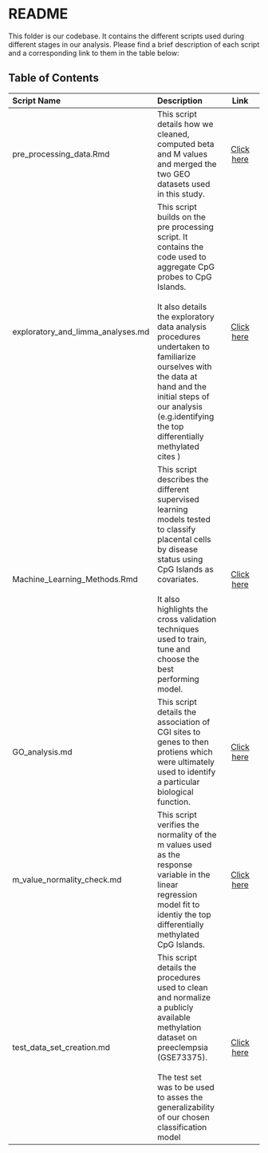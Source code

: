 README
================

This folder is our codebase. It contains the different scripts used during different stages in our analysis. Please find a brief description of each script and a corresponding link to them in the table below:

Table of Contents
-----------------

<table style="width:100%;">
<colgroup>
<col width="18%" />
<col width="33%" />
<col width="48%" />
</colgroup>
<thead>
<tr class="header">
<th align="left">Script Name</th>
<th align="left">Description</th>
<th align="center">Link</th>
</tr>
</thead>
<tbody>
<tr class="odd">
<td align="left">pre_processing_data.Rmd</td>
<td align="left">This script details how we cleaned, computed beta and M values and merged the two GEO datasets used in this study.</td>
<td align="center"><a href="pre_processing_data.md">Click here</a></td>
</tr>
<tr class="even">
<td align="left">exploratory_and_limma_analyses.md</td>
<td align="left">This script builds on the pre processing script. It contains the code used to aggregate CpG probes to CpG Islands. <br/><br/> It also details the exploratory data analysis procedures undertaken to familiarize ourselves with the data at hand and the initial steps of our analysis (e.g.identifying the top differentially methylated cites )</td>
<td align="center"><a href="exploratory_and_limma_analyses.md">Click here</a></td>
</tr>
<tr class="odd">
<td align="left">Machine_Learning_Methods.Rmd</td>
<td align="left">This script describes the different supervised learning models tested to classify placental cells by disease status using CpG Islands as covariates. <br/><br/> It also highlights the cross validation techniques used to train, tune and choose the best performing model.</td>
<td align="center"><a href="Machine_Learning_Methods.Rmd">Click here</a></td>
</tr>
<tr class="even">
<td align="left">GO_analysis.md</td>
<td align="left">This script details the association of CGI sites to genes to then protiens which were ultimately used to identify a particular biological function.</td>
<td align="center"><a href="GO_analysis.md">Click here</a></td>
</tr>
<tr class="odd">
<td align="left">m_value_normality_check.md</td>
<td align="left">This script verifies the normality of the m values used as the response variable in the linear regression model fit to identiy the top differentially methylated CpG Islands.</td>
<td align="center"><a href="m_value_normality_check.md">Click here</a></td>
</tr>
<tr class="even">
<td align="left">test_data_set_creation.md</td>
<td align="left">This script details the procedures used to clean and normalize a publicly available methylation dataset on preeclempsia (GSE73375). <br/><br/> The test set was to be used to asses the generalizability of our chosen classification model</td>
<td align="center"><a href="test_data_set_creation.md">Click here</a></td>
</tr>
</tbody>
</table>
